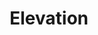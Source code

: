 ---
title: "Elevation"
description: "Lovely short novel. Ringan, misterius, kind, dan engaging."
cover: "images/reading/elevation.jpeg"
publishDate: 2021-05-12
authors: "Stephen King"
categories: ["fiction & literature"]
---